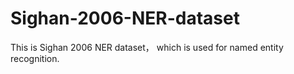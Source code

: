 # Sighan-2006-NER-dataset
This is Sighan 2006 NER dataset， which is used for named entity recognition.
